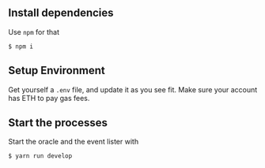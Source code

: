 ## Install dependencies

Use `npm` for that

```
$ npm i
```

## Setup Environment

Get yourself a `.env` file, and update it as you see fit. Make sure your account has ETH to pay gas fees.

## Start the processes

Start the oracle and the event lister with

```
$ yarn run develop
```
